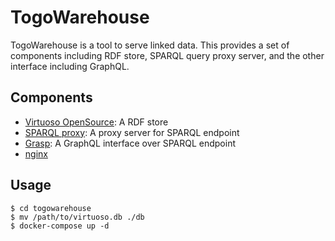 # TogoWarehouse

TogoWarehouse is a tool to serve linked data. This provides a set of components including RDF store, SPARQL query proxy server, and the other interface including GraphQL.

## Components

- [Virtuoso OpenSource](https://github.com/openlink/virtuoso-opensource): A RDF store
- [SPARQL proxy](https://github.com/dbcls/sparql-proxy): A proxy server for SPARQL endpoint
- [Grasp](https://github.com/dbcls/grasp): A GraphQL interface over SPARQL endpoint
- [nginx](https://nginx.org/)

## Usage

```
$ cd togowarehouse
$ mv /path/to/virtuoso.db ./db
$ docker-compose up -d
```
